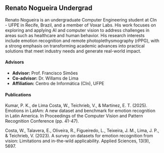 ## Renato Nogueira <span class="student-badge ug">Undergrad</span>

Renato Nogueira is an undergraduate Computer Engineering student at CIn - UFPE in Recife, Brazil, and a member of Voxar Labs. His work focuses on exploring and applying AI and computer vision to address challenges in areas such as healthcare and human behavior. His research interests include emotion recognition and remote photoplethysmography (rPPG), with a strong emphasis on transforming academic advances into practical solutions that meet industry needs and generate real-world impact.

#### Advisors
- **Advisor:** Prof. Francisco Simões
- **Co-advisor:** Dr. Willams de Lima
- **Affiliation:** Centro de Informática (CIn), UFPE

#### Publications
Kumar, P. K., de Lima Costa, W., Teichrieb, V., & Martinez, E. T. (2025). Emotions in LatAm: A new dataset and benchmark for emotion recognition in Latin America. In Proceedings of the Computer Vision and Pattern Recognition Conference (pp. 41-47).

Costa, W., Talavera, E., Oliveira, R., Figueiredo, L., Teixeira, J. M., Lima, J. P., & Teichrieb, V. (2023). A survey on datasets for emotion recognition from vision: Limitations and in-the-wild applicability. Applied Sciences, 13(9), 5697.